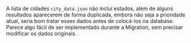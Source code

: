 A lista de cidades `city_data.json` não incluí estados, além de alguns resultados aparecerem de forma
duplicada, embora não seja a prioridade atual, seria bom tratar esses dados antes de colocá-los na
database. Parece algo fácil de ser implementado durante a Migration, sem precisar modificar os dados originais.

